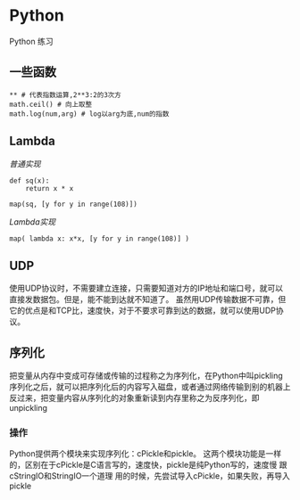 # Python
Python 练习

## 一些函数
    ** # 代表指数运算,2**3:2的3次方
    math.ceil() # 向上取整
    math.log(num,arg) # log以arg为底,num的指数

## Lambda
*普通实现*

	def sq(x):
	    return x * x
	
	map(sq, [y for y in range(108)])
	
*Lambda实现*
	
	map( lambda x: x*x, [y for y in range(108)] )

## UDP
使用UDP协议时，不需要建立连接，只需要知道对方的IP地址和端口号，就可以直接发数据包。但是，能不能到达就不知道了。 
虽然用UDP传输数据不可靠，但它的优点是和TCP比，速度快，对于不要求可靠到达的数据，就可以使用UDP协议。

## 序列化
把变量从内存中变成可存储或传输的过程称之为序列化，在Python中叫pickling
序列化之后，就可以把序列化后的内容写入磁盘，或者通过网络传输到别的机器上
反过来，把变量内容从序列化的对象重新读到内存里称之为反序列化，即unpickling
### 操作
Python提供两个模块来实现序列化：cPickle和pickle。
这两个模块功能是一样的，区别在于cPickle是C语言写的，速度快，pickle是纯Python写的，速度慢
跟cStringIO和StringIO一个道理
用的时候，先尝试导入cPickle，如果失败，再导入pickle